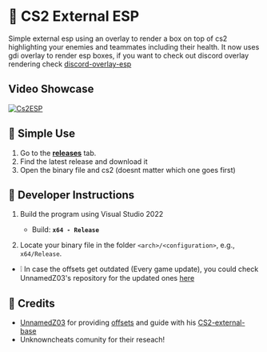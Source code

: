 # 🎡 CS2 External ESP

Simple external esp using an overlay to render a box on top of cs2 highlighting your enemies and teammates including their health. It now uses gdi overlay to render esp boxes, if you want to check out discord overlay rendering check [discord-overlay-esp](https://github.com/IMXNOOBX/cs2-external-esp/tree/discord-overlay)

## Video Showcase

[![Cs2ESP](https://cdn.discordapp.com/attachments/903283950267564094/1148569148318822461/image.png)](https://youtu.be/SV_lddIxQ5w)
## 🌳 Simple Use

1. Go to the [**releases**](https://github.com/IMXNOOBX/cs2-external-esp/releases) tab.
2. Find the latest release and download it
3. Open the binary file and cs2 (doesnt matter which one goes first)

## 📘 Developer Instructions

1. Build the program using Visual Studio 2022
	- Build: **`x64 - Release`**

2. Locate your binary file in the folder `<arch>/<configuration>`, e.g., `x64/Release`.

* ❕ In case the offsets get outdated (Every game update), you could check UnnamedZ03's repository for the updated ones [here](https://github.com/UnnamedZ03/CS2-external-base/blob/58466cd7feba2fbcf5ab49b0dbbdc7bcd6d7df58/source/CSSPlayer.hpp#L3-L15)

## 💫 Credits

* [UnnamedZ03](https://github.com/UnnamedZ03) for providing [offsets](https://www.unknowncheats.me/forum/3846642-post734.html) and guide with his [CS2-external-base](https://github.com/UnnamedZ03/CS2-external-base)
* Unknowncheats comunity for their reseach!

